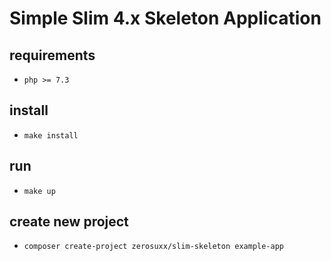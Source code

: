 # Simple Slim 4.x Skeleton Application

## requirements

* `php >= 7.3`

## install

* `make install`

## run

* `make up`

## create new project

* `composer create-project zerosuxx/slim-skeleton example-app`
